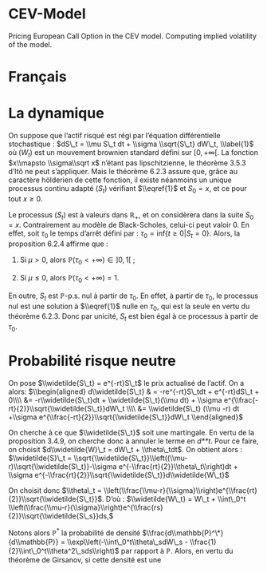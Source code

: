 # CEV-Model
Pricing European Call Option in the CEV model.
Computing implied volatility of the model.


# Français

La dynamique
============

On suppose que l’actif risqué est régi par l’équation différentielle stochastique :
$dS\_t = \\mu S\_t dt + \\sigma \\sqrt{S\_t} dW\_t,
\\label{1}$
 où (*W*<sub>*t*</sub>) est un mouvement brownien standard défini sur \[0, +∞\[. La fonction $x\\mapsto \\sigma\\sqrt x$ n’étant pas lipschitzienne, le théorème 3.5.3 d’Itô ne peut s’appliquer. Mais le théorème 6.2.3 assure que, grâce au caractère hölderien de cette fonction, il existe néanmoins un unique processus continu adapté (*S*<sub>*t*</sub>) vérifiant $\\eqref{1}$ et *S*<sub>0</sub> = *x*, et ce pour tout *x* ≥ 0.

Le processus (*S*<sub>*t*</sub>) est à valeurs dans ℝ<sub>+</sub>, et on considèrera dans la suite *S*<sub>0</sub> = *x*. Contrairement au modèle de Black-Scholes, celui-ci peut valoir 0. En effet, soit *τ*<sub>0</sub> le temps d’arrêt défini par :
*τ*<sub>0</sub> = inf{*t* ≥ 0|*S*<sub>*t*</sub> = 0}.
 Alors, la proposition 6.2.4 affirme que :

1.  Si *μ* &gt; 0, alors ℙ(*τ*<sub>0</sub> &lt; +∞) ∈ \]0, 1\[ ;

2.  Si *μ* ≤ 0, alors ℙ(*τ*<sub>0</sub> &lt; +∞) = 1.

En outre, *S*<sub>*t*</sub> est ℙ-p.s. nul à partir de *τ*<sub>0</sub>. En effet, à partir de *τ*<sub>0</sub>, le processus nul est une solution à $\\eqref{1}$ nulle en *τ*<sub>0</sub>, qui est la seule en vertu du théorème 6.2.3. Donc par unicité, *S*<sub>*t*</sub> est bien égal à ce processus à partir de *τ*<sub>0</sub>.

Probabilité risque neutre
=========================

On pose $\\widetilde{S\_t} = e^{-rt}S\_t$ le prix actualisé de l’actif. On a alors:
$\\begin{aligned}
    d\\widetilde{S\_t} & = -re^{-rt}S\_tdt + e^{-rt}dS\_t  + 0\\\\
     &=  -r\\widetilde{S\_t}dt + \\widetilde{S\_t}(\\mu dt) + \\sigma e^{\\frac{-rt}{2}}\\sqrt{\\widetilde{S\_t}}dW\_t \\\\
     &= \\widetilde{S\_t} (\\mu -r) dt +\\sigma e^{\\frac{-rt}{2}}\\sqrt{\\widetilde{S\_t}}dW\_t \\end{aligned}$

On cherche à ce que $\\widetilde{S\_t}$ soit une martingale. En vertu de la proposition 3.4.9, on cherche donc à annuler le terme en *d**t*. Pour ce faire, on choisit $d\\widetilde{W}\_t = dW\_t + \\theta\_tdt$. On obtient alors :
$\\widetilde{S}\_t = \\sqrt{\\widetilde{S\_t}}\\left((\\mu-r)\\sqrt{\\widetilde{S\_t}}-\\sigma e^{-\\frac{rt}{2}}\\theta\_t\\right)dt + \\sigma e^{-\\frac{rt}{2}}\\sqrt{\\widetilde{S\_t}}d\\widetilde{W\_t}$

On choisit donc $\\theta\_t = \\left(\\frac{\\mu-r}{\\sigma}\\right)e^{\\frac{rt}{2}}\\sqrt{\\widetilde{S\_t}}$. D’où :
$\\widetilde{W\_t} = W\_t + \\int\_0^t \\left(\\frac{\\mu-r}{\\sigma}\\right)e^{\\frac{rs}{2}}\\sqrt{\\widetilde{S\_s}}ds,$

Notons alors ℙ<sup>\*</sup> la probabilité de densité $\\frac{d\\mathbb{P}^\*}{d\\mathbb{P}} = \\exp\\left(-\\int\_0^t\\theta\_sdW\_s - \\frac{1}{2}\\int\_0^t\\theta^2\_sds\\right)$ par rapport à ℙ. Alors, en vertu du théorème de Girsanov, si cette densité est une
